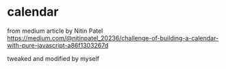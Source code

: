 # calendar

from medium article by Nitin Patel
https://medium.com/@nitinpatel_20236/challenge-of-building-a-calendar-with-pure-javascript-a86f1303267d

tweaked and modified by myself
